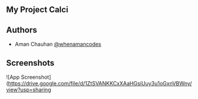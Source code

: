 
## My Project Calci
## Authors

- Aman Chauhan [@whenamancodes](https://twitter.com/whenamancodes)



## Screenshots

![App Screenshot](https://drive.google.com/file/d/1ZtSVANKKCxXAaHGsiUuy3u1oGxnVBWny/view?usp=sharing

